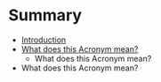 # Summary

* [Introduction](README.md)
* [What does this Acronym mean?](acronym.md)
   * What does this Acronym mean?
* What does this Acronym mean?

